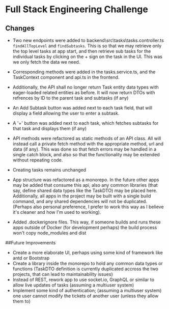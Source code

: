# Full Stack Engineering Challenge

## Changes

- Two new endpoints were added to backend\src\tasks\tasks.controller.ts `findAllTopLevel` and `findSubtasks`.
  This is so that we may retrieve only the top level tasks at app start, and then retrieve sub tasks for the individual tasks by clicking on the + sign on the task in the UI.
  This was we only fetch the data we need.

- Corresponding methods were added in the tasks.service.ts, and the TaskContext component and api.ts in the frontend.

- Additionally, the API shall no longer return Task entity data types with eager-loaded related entities as before. It will now return DTOs with refrences by ID to the parent task and subtasks (if any)

- An Add Subtask button was added next to each task field, that will display a field allowing the user to enter a subtask.

- A '+' button was added next to each task, which fetches subtasks for that task and displays them (if any)

- API methods were refactored as static methods of an API class. All will instead call a private fetch method with the appropriate method, url and data (if any). This was done so that fetch errors may be handled in a single catch block, and also so that the functionality may be extended without repeating code.

- Creating tasks remains unchanged

- App structure was refactored as a monorepo. In the future other apps may be added that consume this api, also any common libraries (that say, define shared data types like the TaskDTO) may be placed here. Additionally, all apps in the project may be built with a single build command, and any shared dependencies will not be duplicated. (Perhaps also personal preference, I prefer to work this way as I believe it's cleaner and how I'm used to working).

- Added .dockerignore files. This way, if someone builds and runs these apps outside of Docker (for development perhaps) the build process won't copy node_modules and dist


##Future Improvements
- Create a more elaborate UI, perhaps using some kind of framework like antd or Bootstrap
- Create a library inside the monorepo to hold any common data types or functions (TaskDTO definition is currently duplicated accross the two projects, that can lead to maintainability issues)
- Instead of REST, rework app to use socket.io, GraphQL or similar to allow live updates of tasks (assuming a multiuser system)
- Implement some kind of authentication; (assuming a multiuser system) one user cannot modify the tickets of another user (unless they allow them to)
